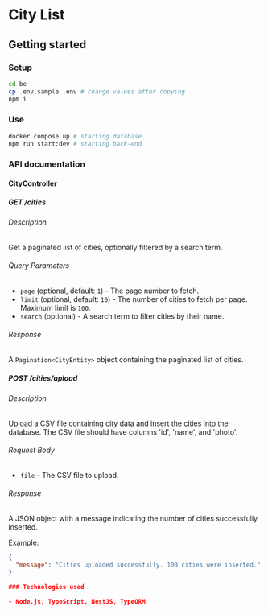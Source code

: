 # City List

## Getting started

### Setup

```bash
cd be
cp .env.sample .env # change values after copying
npm i
```

### Use

```bash
docker compose up # starting database
npm run start:dev # starting back-end
```

### API documentation

#### CityController

##### GET /cities

###### Description

Get a paginated list of cities, optionally filtered by a search term.

###### Query Parameters

- `page` (optional, default: `1`) - The page number to fetch.
- `limit` (optional, default: `10`) - The number of cities to fetch per page. Maximum limit is `100`.
- `search` (optional) - A search term to filter cities by their name.

###### Response

A `Pagination<CityEntity>` object containing the paginated list of cities.

##### POST /cities/upload

###### Description

Upload a CSV file containing city data and insert the cities into the database. The CSV file should have columns 'id', 'name', and 'photo'.

###### Request Body

- `file` - The CSV file to upload.

###### Response

A JSON object with a message indicating the number of cities successfully inserted.

Example:

```json
{
  "message": "Cities uploaded successfully. 100 cities were inserted."
}

### Technologies used

- Node.js, TypeScript, NestJS, TypeORM
